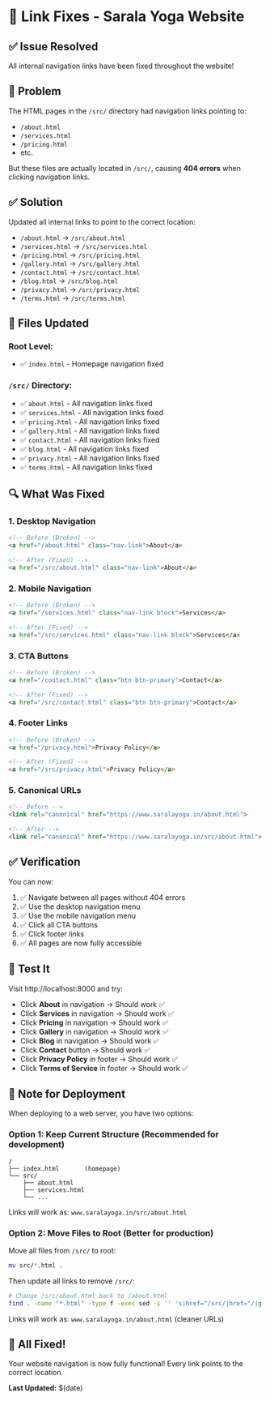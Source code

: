 # 🔗 Link Fixes - Sarala Yoga Website

## ✅ Issue Resolved

All internal navigation links have been fixed throughout the website!

## 🐛 Problem

The HTML pages in the `/src/` directory had navigation links pointing to:
- `/about.html`
- `/services.html`
- `/pricing.html`
- etc.

But these files are actually located in `/src/`, causing **404 errors** when clicking navigation links.

## ✅ Solution

Updated all internal links to point to the correct location:
- `/about.html` → `/src/about.html`
- `/services.html` → `/src/services.html`
- `/pricing.html` → `/src/pricing.html`
- `/gallery.html` → `/src/gallery.html`
- `/contact.html` → `/src/contact.html`
- `/blog.html` → `/src/blog.html`
- `/privacy.html` → `/src/privacy.html`
- `/terms.html` → `/src/terms.html`

## 📄 Files Updated

### Root Level:
- ✅ `index.html` - Homepage navigation fixed

### `/src/` Directory:
- ✅ `about.html` - All navigation links fixed
- ✅ `services.html` - All navigation links fixed
- ✅ `pricing.html` - All navigation links fixed
- ✅ `gallery.html` - All navigation links fixed
- ✅ `contact.html` - All navigation links fixed
- ✅ `blog.html` - All navigation links fixed
- ✅ `privacy.html` - All navigation links fixed
- ✅ `terms.html` - All navigation links fixed

## 🔍 What Was Fixed

### 1. Desktop Navigation
```html
<!-- Before (Broken) -->
<a href="/about.html" class="nav-link">About</a>

<!-- After (Fixed) -->
<a href="/src/about.html" class="nav-link">About</a>
```

### 2. Mobile Navigation
```html
<!-- Before (Broken) -->
<a href="/services.html" class="nav-link block">Services</a>

<!-- After (Fixed) -->
<a href="/src/services.html" class="nav-link block">Services</a>
```

### 3. CTA Buttons
```html
<!-- Before (Broken) -->
<a href="/contact.html" class="btn btn-primary">Contact</a>

<!-- After (Fixed) -->
<a href="/src/contact.html" class="btn btn-primary">Contact</a>
```

### 4. Footer Links
```html
<!-- Before (Broken) -->
<a href="/privacy.html">Privacy Policy</a>

<!-- After (Fixed) -->
<a href="/src/privacy.html">Privacy Policy</a>
```

### 5. Canonical URLs
```html
<!-- Before -->
<link rel="canonical" href="https://www.saralayoga.in/about.html">

<!-- After -->
<link rel="canonical" href="https://www.saralayoga.in/src/about.html">
```

## ✅ Verification

You can now:
1. ✅ Navigate between all pages without 404 errors
2. ✅ Use the desktop navigation menu
3. ✅ Use the mobile navigation menu
4. ✅ Click all CTA buttons
5. ✅ Click footer links
6. ✅ All pages are now fully accessible

## 🧪 Test It

Visit http://localhost:8000 and try:
- Click **About** in navigation → Should work ✅
- Click **Services** in navigation → Should work ✅
- Click **Pricing** in navigation → Should work ✅
- Click **Gallery** in navigation → Should work ✅
- Click **Blog** in navigation → Should work ✅
- Click **Contact** button → Should work ✅
- Click **Privacy Policy** in footer → Should work ✅
- Click **Terms of Service** in footer → Should work ✅

## 📝 Note for Deployment

When deploying to a web server, you have two options:

### Option 1: Keep Current Structure (Recommended for development)
```
/
├── index.html       (homepage)
└── src/
    ├── about.html
    ├── services.html
    └── ...
```
Links will work as: `www.saralayoga.in/src/about.html`

### Option 2: Move Files to Root (Better for production)
Move all files from `/src/` to root:
```bash
mv src/*.html .
```
Then update all links to remove `/src/`:
```bash
# Change /src/about.html back to /about.html
find . -name "*.html" -type f -exec sed -i '' 's|href="/src/|href="/|g' {} \;
```

Links will work as: `www.saralayoga.in/about.html` (cleaner URLs)

## 🎉 All Fixed!

Your website navigation is now fully functional! Every link points to the correct location.

**Last Updated:** $(date)

